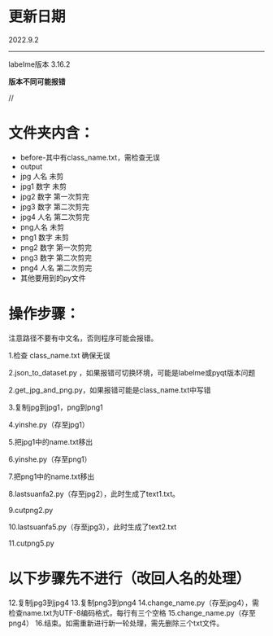 # **更新日期**

2022.9.2

-------------------------------

labelme版本 3.16.2

**版本不同可能报错**

//
# **文件夹内含：**
* before-其中有class_name.txt，需检查无误
* output
* jpg 人名 未剪
* jpg1 数字 未剪
* jpg2 数字 第一次剪完
* jpg3 数字 第二次剪完
* jpg4 人名 第二次剪完
* png人名 未剪
* png1 数字 未剪
* png2 数字 第一次剪完
* png3 数字 第二次剪完
* png4 人名 第二次剪完
* 其他要用到的py文件

# **操作步骤：**
注意路径不要有中文名，否则程序可能会报错。

1.检查 class_name.txt 确保无误

2.json_to_dataset.py ，如果报错可切换环境，可能是labelme或pyqt版本问题

2.get_jpg_and_png.py，如果报错可能是class_name.txt中写错

3.复制jpg到jpg1，png到png1

4.yinshe.py（存至jpg1）

5.把jpg1中的name.txt移出

6.yinshe.py（存至png1）

7.把png1中的name.txt移出

8.lastsuanfa2.py（存至jpg2），此时生成了text1.txt。

9.cutpng2.py

10.lastsuanfa5.py（存至jpg3），此时生成了text2.txt

11.cutpng5.py

# **以下步骤先不进行（改回人名的处理）**
12.复制jpg3到jpg4
13.复制png3到png4
14.change_name.py（存至jpg4），需检查name.txt为UTF-8编码格式，每行有三个空格
15.change_name.py（存至png4）
16.结束。如需重新进行新一轮处理，需先删除三个txt文件。

